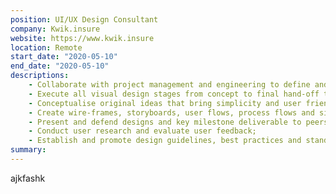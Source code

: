 ```yaml
---
position: UI/UX Design Consultant
company: Kwik.insure
website: https://www.kwik.insure
location: Remote
start_date: "2020-05-10"
end_date: "2020-05-10"
descriptions:
    - Collaborate with project management and engineering to define and implement innovative solutions for the product direction, visuals and experience;
    - Execute all visual design stages from concept to final hand-off to engineering;
    - Conceptualise original ideas that bring simplicity and user friendliness to complex design roadblocks;
    - Create wire-frames, storyboards, user flows, process flows and site maps to effectively communicate interaction and design ideas;
    - Present and defend designs and key milestone deliverable to peers and executive level stakeholders;
    - Conduct user research and evaluate user feedback;
    - Establish and promote design guidelines, best practices and standards.
summary:
---
```


ajkfashk